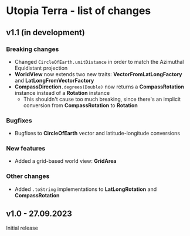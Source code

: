 # Utopia Terra - list of changes

## v1.1 (in development)
### Breaking changes
- Changed `CircleOfEarth.unitDistance` in order to match the Azimuthal Equidistant projection 
- **WorldView** now extends two new traits: **VectorFromLatLongFactory** and **LatLongFromVectorFactory**
- **CompassDirection**`.degrees(Double)` now returns a **CompassRotation** instance instead of a **Rotation** instance
  - This shouldn't cause too much breaking, since there's an implicit conversion from **CompassRotation** to **Rotation**
### Bugfixes
- Bugfixes to **CircleOfEarth** vector and latitude-longitude conversions
### New features
- Added a grid-based world view: **GridArea**
### Other changes
- Added `.toString` implementations to **LatLongRotation** and **CompassRotation**

## v1.0 - 27.09.2023
Initial release
